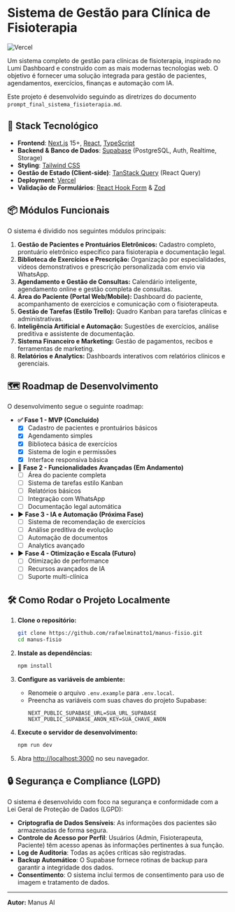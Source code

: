 # Sistema de Gestão para Clínica de Fisioterapia

![Vercel](https://therealsujitk-vercel-badge.vercel.app/?app=manus-fisio-git-master-rafaelminatto1&style=for-the-badge)

Um sistema completo de gestão para clínicas de fisioterapia, inspirado no Lumi Dashboard e construído com as mais modernas tecnologias web. O objetivo é fornecer uma solução integrada para gestão de pacientes, agendamentos, exercícios, finanças e automação com IA.

Este projeto é desenvolvido seguindo as diretrizes do documento `prompt_final_sistema_fisioterapia.md`.

## 🚀 Stack Tecnológico

- **Frontend**: [Next.js](https://nextjs.org/) 15+, [React](https://reactjs.org/), [TypeScript](https://www.typescriptlang.org/)
- **Backend & Banco de Dados**: [Supabase](https://supabase.io/) (PostgreSQL, Auth, Realtime, Storage)
- **Styling**: [Tailwind CSS](https://tailwindcss.com/)
- **Gestão de Estado (Client-side)**: [TanStack Query](https://tanstack.com/query/latest) (React Query)
- **Deployment**: [Vercel](https://vercel.com/)
- **Validação de Formulários**: [React Hook Form](https://react-hook-form.com/) & [Zod](https://zod.dev/)

## 📦 Módulos Funcionais

O sistema é dividido nos seguintes módulos principais:

1.  **Gestão de Pacientes e Prontuários Eletrônicos:** Cadastro completo, prontuário eletrônico específico para fisioterapia e documentação legal.
2.  **Biblioteca de Exercícios e Prescrição:** Organização por especialidades, vídeos demonstrativos e prescrição personalizada com envio via WhatsApp.
3.  **Agendamento e Gestão de Consultas:** Calendário inteligente, agendamento online e gestão completa de consultas.
4.  **Área do Paciente (Portal Web/Mobile):** Dashboard do paciente, acompanhamento de exercícios e comunicação com o fisioterapeuta.
5.  **Gestão de Tarefas (Estilo Trello):** Quadro Kanban para tarefas clínicas e administrativas.
6.  **Inteligência Artificial e Automação:** Sugestões de exercícios, análise preditiva e assistente de documentação.
7.  **Sistema Financeiro e Marketing:** Gestão de pagamentos, recibos e ferramentas de marketing.
8.  **Relatórios e Analytics:** Dashboards interativos com relatórios clínicos e gerenciais.

## 🗺️ Roadmap de Desenvolvimento

O desenvolvimento segue o seguinte roadmap:

-   **✅ Fase 1 - MVP (Concluído)**
    -   [x] Cadastro de pacientes e prontuários básicos
    -   [x] Agendamento simples
    -   [x] Biblioteca básica de exercícios
    -   [x] Sistema de login e permissões
    -   [x] Interface responsiva básica

-   **🔄 Fase 2 - Funcionalidades Avançadas (Em Andamento)**
    -   [ ] Área do paciente completa
    -   [ ] Sistema de tarefas estilo Kanban
    -   [ ] Relatórios básicos
    -   [ ] Integração com WhatsApp
    -   [ ] Documentação legal automática

-   **▶️ Fase 3 - IA e Automação (Próxima Fase)**
    -   [ ] Sistema de recomendação de exercícios
    -   [ ] Análise preditiva de evolução
    -   [ ] Automação de documentos
    -   [ ] Analytics avançado

-   **▶️ Fase 4 - Otimização e Escala (Futuro)**
    -   [ ] Otimização de performance
    -   [ ] Recursos avançados de IA
    -   [ ] Suporte multi-clínica

## 🛠️ Como Rodar o Projeto Localmente

1.  **Clone o repositório:**
    ```bash
    git clone https://github.com/rafaelminatto1/manus-fisio.git
    cd manus-fisio
    ```

2.  **Instale as dependências:**
    ```bash
    npm install
    ```

3.  **Configure as variáveis de ambiente:**
    - Renomeie o arquivo `.env.example` para `.env.local`.
    - Preencha as variáveis com suas chaves do projeto Supabase:
      ```env
      NEXT_PUBLIC_SUPABASE_URL=SUA_URL_SUPABASE
      NEXT_PUBLIC_SUPABASE_ANON_KEY=SUA_CHAVE_ANON
      ```

4.  **Execute o servidor de desenvolvimento:**
    ```bash
    npm run dev
    ```

5.  Abra [http://localhost:3000](http://localhost:3000) no seu navegador.

## 🔒 Segurança e Compliance (LGPD)

O sistema é desenvolvido com foco na segurança e conformidade com a Lei Geral de Proteção de Dados (LGPD):

-   **Criptografia de Dados Sensíveis**: As informações dos pacientes são armazenadas de forma segura.
-   **Controle de Acesso por Perfil**: Usuários (Admin, Fisioterapeuta, Paciente) têm acesso apenas às informações pertinentes à sua função.
-   **Log de Auditoria**: Todas as ações críticas são registradas.
-   **Backup Automático**: O Supabase fornece rotinas de backup para garantir a integridade dos dados.
-   **Consentimento**: O sistema inclui termos de consentimento para uso de imagem e tratamento de dados.

---
**Autor:** Manus AI 